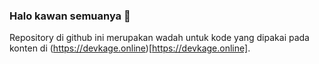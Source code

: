 ### Halo kawan semuanya 👋

Repository di github ini merupakan wadah untuk kode yang dipakai pada konten di (https://devkage.online)[https://devkage.online].
<!--
**devkage-online/devkage-online** is a ✨ _special_ ✨ repository because its `README.md` (this file) appears on your GitHub profile.

Here are some ideas to get you started:

- 🔭 I’m currently working on ...
- 🌱 I’m currently learning ...
- 👯 I’m looking to collaborate on ...
- 🤔 I’m looking for help with ...
- 💬 Ask me about ...
- 📫 How to reach me: ...
- 😄 Pronouns: ...
- ⚡ Fun fact: ...
-->
